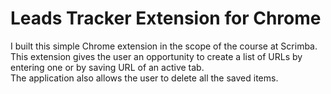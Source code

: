 # Leads Tracker Extension for Chrome

I built this simple Chrome extension in the scope of the course at Scrimba.   
This extension gives the user an opportunity to create a list of URLs by entering one or by saving URL of an active tab.   
The application also allows the user to delete all the saved items.  